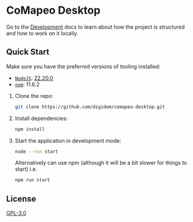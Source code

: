 # CoMapeo Desktop

Go to the [Development](./docs/DEVELOPMENT.md) docs to learn about how the project is structured and how to work on it locally.

## Quick Start

Make sure you have the preferred versions of tooling installed:

- [`NodeJS`](https://nodejs.org): [22.20.0](./.nvmrc)
- [`npm`](https://docs.npmjs.com/downloading-and-installing-node-js-and-npm): 11.6.2

1. Clone the repo:

   ```sh
   git clone https://github.com/digidem/comapeo-desktop.git
   ```

2. Install dependencies:

   ```sh
   npm install
   ```

3. Start the application in development mode:

   ```sh
   node --run start
   ```

   Alternatively can use npm (although it will be a bit slower for things to start) i.e.

   ```sh
   npm run start
   ```

## License

[GPL-3.0](./LICENSE)
